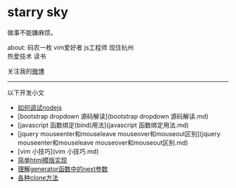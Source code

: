 # starry sky

做事不能嫌麻烦。

about: 码农一枚 vim爱好者 js工程师 现住杭州  
热爱技术 读书 

关注我的[微博](http://weibo.com/2149283850/profile?rightmod=1&wvr=6&mod=personinfo)


---
以下开发小文

* [如何调试nodejs](如何调试nodejs.md)
* [bootstrap dropdown 源码解读](bootstrap dropdown 源码解读.md)
* [javascript 函数绑定(bind)用法](javascript 函数绑定用法.md)
* [jquery mouseenter和mouseleave mouseover和mouseout区别](jquery mouseenter和mouseleave mouseover和mouseout区别.md)
* [vim 小技巧](vim 小技巧.md)
* [简单html模版实现](简单html模版实现.md)
* [理解generator函数中的next参数](理解generator函数.md)
* [各种clone方法](各种clone方法.md)
